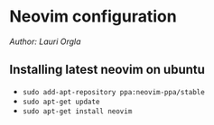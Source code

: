 # Neovim configuration
*Author: Lauri Orgla*


## Installing latest neovim on ubuntu
* `sudo add-apt-repository ppa:neovim-ppa/stable`
* `sudo apt-get update`
* `sudo apt-get install neovim`
